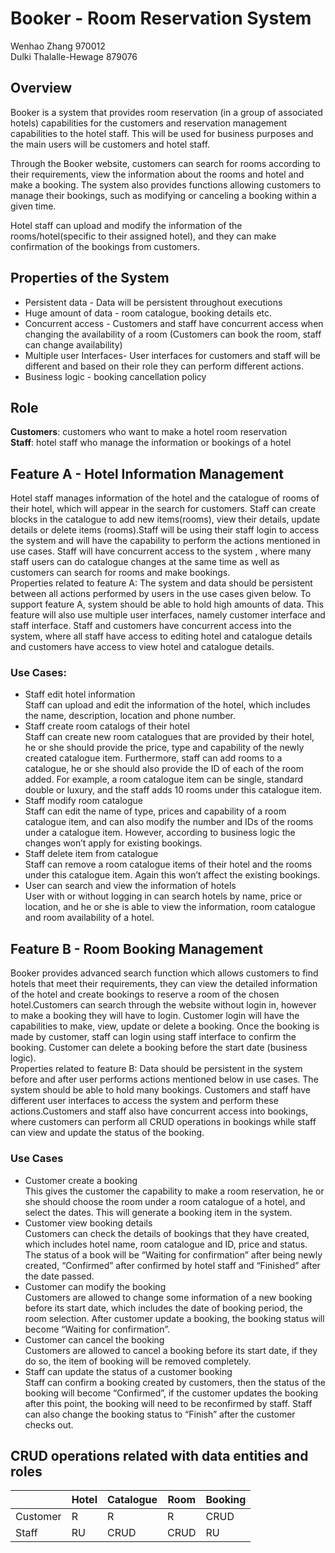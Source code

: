 # Booker - Room Reservation System
Wenhao Zhang 970012  
Dulki Thalalle-Hewage 879076

## Overview
Booker is a system that provides room reservation (in a group of associated hotels) capabilities for the customers and reservation management capabilities to the hotel staff. This will be used for business purposes and the main users will be customers and hotel staff.

Through the Booker website, customers can search for rooms according to their requirements, view the information about the rooms and hotel and make a booking. The system also provides functions allowing customers to manage their bookings, such as modifying or canceling a booking within a given time.

Hotel staff can upload and modify the information of the rooms/hotel(specific to their assigned hotel), and they can make confirmation of the bookings from customers.



## Properties of the System
* Persistent data - Data will be persistent throughout executions
* Huge amount of data - room catalogue, booking details etc.
* Concurrent access - Customers and staff have concurrent access when changing the availability of a room (Customers can book the room, staff can change availability)
* Multiple user Interfaces- User interfaces for customers and staff will be different and based on their role they can perform different actions.
* Business logic - booking cancellation policy



## Role
**Customers**: customers who want to make a hotel room reservation  
**Staff**: hotel staff who manage the information or bookings of a hotel




## Feature A - Hotel Information Management

Hotel staff manages information of the hotel and the catalogue of rooms of their hotel, which will appear in the search for customers. Staff can create blocks in the catalogue to add new items(rooms), view their details, update details or delete items (rooms).Staff will be using their staff login to access the system and will have the capability to perform the actions mentioned in use cases. Staff will have concurrent access to the system , where many staff users can do catalogue changes at the same time as well as customers can search for rooms and make bookings.  
Properties related to feature A: The system and data should be persistent between all actions performed by users in the use cases given below. To support feature A, system should be able to hold high amounts of data. This feature will also use multiple user interfaces, namely customer interface and staff interface. Staff and customers have concurrent access into the system, where all staff have access to editing hotel and catalogue details and customers have access to view hotel and catalogue details.


### Use Cases:
* Staff edit hotel information  
Staff can upload and edit the information of the hotel, which includes the name, description, location and phone number.
* Staff create room catalogs of their hotel  
Staff can create new room catalogues that are provided by their hotel, he or she should provide the price, type and capability of the newly created catalogue item. Furthermore, staff can add rooms to a catalogue, he or she should also provide the ID of each of the room added. For example, a room catalogue item can be single, standard double or luxury, and the staff adds 10 rooms under this catalogue item.
* Staff modify room catalogue  
Staff can edit the name of type, prices and capability of a room catalogue item, and can also modify the number and IDs of the rooms under a catalogue item.  However, according to business logic the changes won’t apply for existing bookings.
* Staff delete item from catalogue  
Staff can remove a room catalogue items of their hotel and the rooms under this catalogue item. Again this won’t affect the existing bookings.
* User can search and view the information of hotels  
User with or without logging in can search hotels by name, price or location, and he or she is able to view the information, room catalogue and room availability of a hotel.



## Feature B - Room Booking Management
Booker provides advanced search function which allows customers to find hotels that meet their requirements, they can view the detailed information of the hotel and create bookings to reserve a room of the chosen hotel.Customers can search through the website without login in, however to make a booking they will have to login. Customer login will have the capabilities to make, view, update or delete a booking. Once the booking is made by customer, staff can login using staff interface to confirm the booking. Customer can delete a booking before the start date (business logic).  
Properties related to feature B: Data should be persistent in the system before and after user performs actions mentioned below in use cases. The system should be able to hold many bookings. Customers and staff have different user interfaces to access the system and perform these actions.Customers and staff also have concurrent access into bookings, where customers can perform all CRUD operations in bookings while staff can view and update the status of the booking.

### Use Cases
* Customer create a booking  
This gives the customer the capability to make a room reservation, he or she should choose the room under a room catalogue of a hotel, and select the dates. This will generate a booking item in the system.
* Customer view booking details  
Customers can check the details of bookings that they have created, which includes hotel name, room catalogue and ID, price and status. The status of a book will be “Waiting for confirmation” after being newly created, “Confirmed” after confirmed by hotel staff and “Finished” after the date passed.
* Customer can modify the booking  
Customers are allowed to change some information of a new booking before its start date, which includes the date of booking period, the room selection. After customer update a booking, the booking status will become “Waiting for confirmation”.
* Customer can cancel the booking  
Customers are allowed to cancel a booking before its start date, if they do so, the item of booking will be removed completely.
* Staff can update the status of a customer booking  
Staff can confirm a booking created by customers, then the status of the booking will become “Confirmed”, if the customer updates the booking after this point, the booking will need to be reconfirmed by staff. Staff can also change the booking status to “Finish” after the customer checks out.



## CRUD operations related with data entities and roles

|          | Hotel | Catalogue | Room | Booking |
| -------- | ----- | --------- | ---- | ------- |
| Customer | R     | R         | R    | CRUD    |
| Staff    | RU    | CRUD      | CRUD | RU      |

